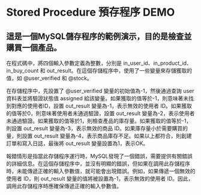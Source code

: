 # Stored Procedure 預存程序 DEMO


## 這是一個MySQL儲存程序的範例演示，目的是檢查並購買一個產品。

在程式碼中，將四個輸入參數定義為整數，分別是 in_user_id、in_product_id、in_buy_count 和 out_result。在這個存儲程序中，使用了一些變量來存儲獲取的值，如 @user_verified 和 @stock。

在存儲程序中，先設置了 @user_verified 變量的初始值為-1，然後通過查詢 user 資料表並將驗證狀態值 assigned 給該變量。如果獲取的值等於-1，則意味著未找到對應的使用者ID，設置 out_result 變量為-1，表示無效的使用者 ID。如果獲取的值等於0，則意味著使用者未通過驗證，設置 out_result 變量為-2，表示使用者未通過驗證。如果獲取的值等於1，則檢查產品的庫存量。如果獲取的值等於-1，則設置 out_result 變量為-3，表示無效的商品 ID。如果庫存量小於需要購買的量，則設置 out_result 變量為-4，表示商品庫存不足。如果以上都符合，則創建訂單和寫入日誌，最後將 out_result 變量設置為1，表示OK。

報錯情形是指當此存儲程序運行時，MySQL發現了一個錯誤，需要提供有關錯誤的詳細信息。在這個存儲程序中，並沒有明顯的錯誤，但如果在調用此存儲程序時，未能傳遞正確的輸入參數值，就可能會出現錯誤。例如，如果傳遞一個無效的使用者 ID，則 out_result 變量的值將被設置為-1，表示無效的使用者 ID。因此，調用此存儲程序時應確保傳遞正確的輸入參數值。
